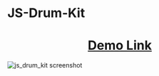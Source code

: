 # JS-Drum-Kit

<h1 align="center"> <a href="https://rmcguinn.github.io/JS-Drum-Kit/">Demo Link</a></h1>



![js_drum_kit screenshot](https://user-images.githubusercontent.com/32882503/38765413-bc307306-3f75-11e8-9995-5d0ad8b23605.png)
